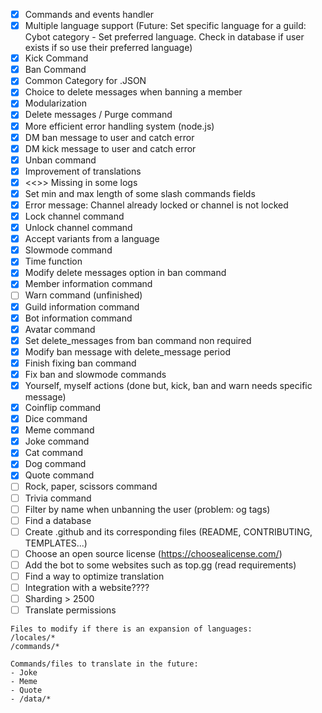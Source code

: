 - [x] Commands and events handler
- [x] Multiple language support (Future: Set specific language for a guild: Cybot category - Set preferred language. Check in database if user exists if so use their preferred language)
- [x] Kick Command
- [x] Ban Command
- [x] Common Category for .JSON
- [x] Choice to delete messages when banning a member
- [x] Modularization
- [x] Delete messages / Purge command
- [x] More efficient error handling system (node.js)
- [x] DM ban message to user and catch error
- [x] DM kick message to user and catch error
- [x] Unban command
- [x] Improvement of translations
- [x] <<>> Missing in some logs
- [x] Set min and max length of some slash commands fields
- [x] Error message: Channel already locked or channel is not locked
- [x] Lock channel command
- [x] Unlock channel command
- [x] Accept variants from a language
- [x] Slowmode command
- [x] Time function
- [x] Modify delete messages option in ban command
- [x] Member information command
- [ ] Warn command (unfinished)
- [x] Guild information command
- [x] Bot information command
- [x] Avatar command
- [x] Set delete_messages from ban command non required
- [x] Modify ban message with delete_message period
- [x] Finish fixing ban command
- [x] Fix ban and slowmode commands
- [x] Yourself, myself actions (done but, kick, ban and warn needs specific message)
- [x] Coinflip command
- [x] Dice command
- [x] Meme command
- [x] Joke command
- [x] Cat command
- [x] Dog command
- [x] Quote command
- [ ] Rock, paper, scissors command
- [ ] Trivia command
- [ ] Filter by name when unbanning the user (problem: og tags)
- [ ] Find a database
- [ ] Create .github and its corresponding files (README, CONTRIBUTING, TEMPLATES...)
- [ ] Choose an open source license (https://choosealicense.com/)
- [ ] Add the bot to some websites such as top.gg (read requirements)
- [ ] Find a way to optimize translation
- [ ] Integration with a website????
- [ ] Sharding > 2500
- [ ] Translate permissions

```
Files to modify if there is an expansion of languages:
/locales/*
/commands/*

Commands/files to translate in the future:
- Joke
- Meme
- Quote
- /data/*
```